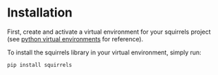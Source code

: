 # Installation

First, create and activate a virtual environment for your squirrels project (see [python virtual environments] for reference).

To install the squirrels library in your virtual environment, simply run:

```bash
pip install squirrels
```

[python virtual environments]: https://realpython.com/python-virtual-environments-a-primer/

